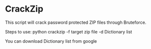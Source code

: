 CrackZip
============

This script will crack password protected ZIP files through Bruteforce.

Steps to use:  python crackzip -f  target zip file -d  Dictionary list 

You can download Dictionary list from google <simply search on google : download password Dictionary List>


